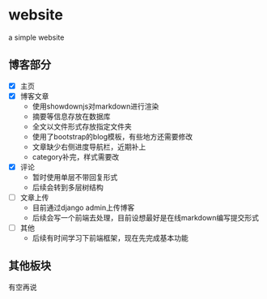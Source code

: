 # website

a simple website

## 博客部分
- [x] 主页
- [x] 博客文章
  - 使用showdownjs对markdown进行渲染
  - 摘要等信息存放在数据库
  - 全文以文件形式存放指定文件夹
  - 使用了bootstrap的blog模板，有些地方还需要修改
  - 文章缺少右侧进度导航栏，近期补上
  - category补完，样式需要改
- [x] 评论
  - 暂时使用单层不带回复形式
  - 后续会转到多层树结构
- [ ] 文章上传
  - 目前通过django admin上传博客
  - 后续会写一个前端去处理，目前设想最好是在线markdown编写提交形式
- [ ] 其他
  - 后续有时间学习下前端框架，现在先完成基本功能
## 其他板块

有空再说
